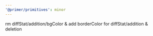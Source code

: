 ```yaml
---
'@primer/primitives': minor
---
```


rm diffStat/addition/bgColor & add borderColor for diffStat/addition & deletion
